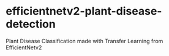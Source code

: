 # efficientnetv2-plant-disease-detection
Plant Disease Classification made with Transfer Learning from EfficientNetv2

